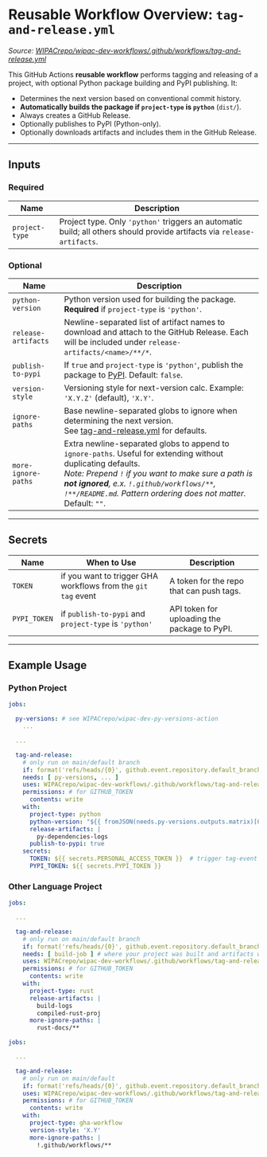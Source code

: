 # Reusable Workflow Overview: `tag-and-release.yml`

_Source: [WIPACrepo/wipac-dev-workflows/.github/workflows/tag-and-release.yml](https://github.com/WIPACrepo/wipac-dev-workflows/blob/main/.github/workflows/tag-and-release.yml)_

This GitHub Actions **reusable workflow** performs tagging and releasing of a project, with optional Python package building and PyPI publishing. It:

* Determines the next version based on conventional commit history.
* **Automatically builds the package if `project-type` is `python`** (`dist/`).
* Always creates a GitHub Release.
* Optionally publishes to PyPI (Python-only).
* Optionally downloads artifacts and includes them in the GitHub Release.

---

## Inputs

### Required

| Name           | Description                                                                                                             |
|----------------|-------------------------------------------------------------------------------------------------------------------------|
| `project-type` | Project type. Only `'python'` triggers an automatic build; all others should provide artifacts via `release-artifacts`. |

### Optional

| Name                | Description                                                                                                                                                                                                                                                                                   |
|---------------------|-----------------------------------------------------------------------------------------------------------------------------------------------------------------------------------------------------------------------------------------------------------------------------------------------|
| `python-version`    | Python version used for building the package. **Required** if `project-type` is `'python'`.                                                                                                                                                                                                   |
| `release-artifacts` | Newline-separated list of artifact names to download and attach to the GitHub Release. Each will be included under `release-artifacts/<name>/**/*`.                                                                                                                                           |
| `publish-to-pypi`   | If `true` and `project-type` is `'python'`, publish the package to [PyPI](https://pypi.org/). Default: `false`.                                                                                                                                                                               |
| `version-style`     | Versioning style for next-version calc. Example: `'X.Y.Z'` (default), `'X.Y'`.                                                                                                                                                                                                                |
| `ignore-paths`      | Base newline-separated globs to ignore when determining the next version.<br>See [tag-and-release.yml](./tag-and-release.yml) for defaults.                                                                                                                                                   |
| `more-ignore-paths` | Extra newline-separated globs to append to `ignore-paths`. Useful for extending without duplicating defaults.<br>_Note: Prepend `!` if you want to make sure a path is **not ignored**, e.x. `!.github/workflows/**`, `!**/README.md`. Pattern ordering does not matter._ <br> Default: `""`. |

---

## Secrets

| Name         | When to Use                                                   | Description                                  |
|--------------|---------------------------------------------------------------|----------------------------------------------|
| `TOKEN`      | if you want to trigger GHA workflows from the `git tag` event | A token for the repo that can push tags.     |
| `PYPI_TOKEN` | if `publish-to-pypi` and `project-type` is `'python'`         | API token for uploading the package to PyPI. |

---

## Example Usage

### Python Project

```yaml
jobs:

  py-versions: # see WIPACrepo/wipac-dev-py-versions-action
    ...

  ...

  tag-and-release:
    # only run on main/default branch
    if: format('refs/heads/{0}', github.event.repository.default_branch) == github.ref
    needs: [ py-versions, ... ]
    uses: WIPACrepo/wipac-dev-workflows/.github/workflows/tag-and-release.yml@v...
    permissions: # for GITHUB_TOKEN
      contents: write
    with:
      project-type: python
      python-version: "${{ fromJSON(needs.py-versions.outputs.matrix)[0] }}"
      release-artifacts: |
        py-dependencies-logs
      publish-to-pypi: true
    secrets:
      TOKEN: ${{ secrets.PERSONAL_ACCESS_TOKEN }}  # trigger tag-event gha workflows
      PYPI_TOKEN: ${{ secrets.PYPI_TOKEN }}
```

### Other Language Project

```yaml
jobs:

  ...

  tag-and-release:
    # only run on main/default branch
    if: format('refs/heads/{0}', github.event.repository.default_branch) == github.ref
    needs: [ build-job ] # where your project was built and artifacts were uploaded
    uses: WIPACrepo/wipac-dev-workflows/.github/workflows/tag-and-release.yml@v...
    permissions: # for GITHUB_TOKEN
      contents: write
    with:
      project-type: rust
      release-artifacts: |
        build-logs
        compiled-rust-proj
      more-ignore-paths: |
        rust-docs/**
```

```yaml
jobs:

  ...

  tag-and-release:
    # only run on main/default
    if: format('refs/heads/{0}', github.event.repository.default_branch) == github.ref
    uses: WIPACrepo/wipac-dev-workflows/.github/workflows/tag-and-release.yml@...
    permissions: # for GITHUB_TOKEN
      contents: write
    with:
      project-type: gha-workflow
      version-style: 'X.Y'
      more-ignore-paths: |
        !.github/workflows/**
```
